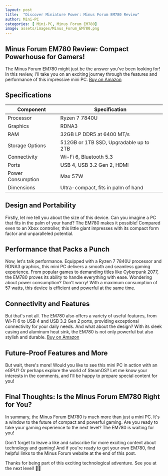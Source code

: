```yaml
---
layout: post
title:  "Discover Miniature Power: Minus Forum EM780 Review"
author: Mini-PC
categories: [ Mini-PC, Minus Forum EM780]
image: assets/images/Minus_Forum_EM780.png
---
```


## Minus Forum EM780 Review: Compact Powerhouse for Gamers!

 The Minus Forum EM780 might just be the answer you've been looking for! In this review, I'll take you on an exciting journey through the features and performance of this impressive mini PC. [Buy on Amazon](https://amzn.to/3UAKaPr)


## Specifications

| Component          | Specification                                     |
|--------------------|---------------------------------------------------|
| Processor          | Ryzen 7 7840U                                     |
| Graphics           | RDNA3                                             |
| RAM                | 32GB LP DDR5 at 6400 MT/s                        |
| Storage Options    | 512GB or 1TB SSD, Upgradable up to 2TB            |
| Connectivity       | Wi-Fi 6, Bluetooth 5.3                            |
| Ports              | USB 4, USB 3.2 Gen 2, HDMI                        |
| Power Consumption  | Max 57W                                           |
| Dimensions         | Ultra-compact, fits in palm of hand               |

## Design and Portability


Firstly, let me tell you about the size of this device. Can you imagine a PC that fits in the palm of your hand? The EM780 makes it possible! Compared even to an Xbox controller, this little giant impresses with its compact form factor and unparalleled potential.

## Performance that Packs a Punch


Now, let's talk performance. Equipped with a Ryzen 7 7840U processor and RDNA3 graphics, this mini PC delivers a smooth and seamless gaming experience. From popular games to demanding titles like Cyberpunk 2077, the EM780 proves its ability to handle everything with ease. Wondering about power consumption? Don't worry! With a maximum consumption of 57 watts, this device is efficient and powerful at the same time.

## Connectivity and Features

But that's not all. The EM780 also offers a variety of useful features, from Wi-Fi 6 to USB 4 and USB 3.2 Gen 2 ports, providing exceptional connectivity for your daily needs. And what about the design? With its sleek casing and aluminum heat sink, the EM780 is not only powerful but also stylish and durable. [Buy on Amazon](https://amzn.to/3UAKaPr)

## Future-Proof Features and More


But wait, there's more! Would you like to see this mini PC in action with an eGPU? Or perhaps explore the world of SteamOS? Let me know your interests in the comments, and I'll be happy to prepare special content for you!

## Final Thoughts: Is the Minus Forum EM780 Right for You?

In summary, the Minus Forum EM780 is much more than just a mini PC. It's a window to the future of compact and powerful gaming. Are you ready to take your gaming experience to the next level? The EM780 is waiting for you!

Don't forget to leave a like and subscribe for more exciting content about technology and gaming! And if you're ready to get your own EM780, find helpful links to the Minus Forum website at the end of this post.

Thanks for being part of this exciting technological adventure. See you at the next level! 🚀✨
